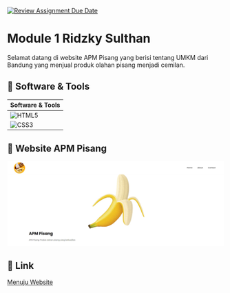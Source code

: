 [![Review Assignment Due Date](https://classroom.github.com/assets/deadline-readme-button-24ddc0f5d75046c5622901739e7c5dd533143b0c8e959d652212380cedb1ea36.svg)](https://classroom.github.com/a/_rEaNyCz)

# Module 1 Ridzky Sulthan 

Selamat datang di website APM Pisang yang berisi tentang UMKM dari Bandung yang menjual produk olahan pisang menjadi cemilan.

## 🍌 Software & Tools 
| Software & Tools                                                                                                    |
|---------------------------------------------------------------------------------------------------------------------|
|![HTML5](https://img.shields.io/badge/html5-%23E34F26.svg?style=for-the-badge&logo=html5&logoColor=white)            |
|![CSS3](https://img.shields.io/badge/css3-%231572B6.svg?style=for-the-badge&logo=css3&logoColor=white)               |

## 🍌 Website APM Pisang

[![main-page](./images/readme1.jpg)]()

## 🍌 Link 

[Menuju Website]()